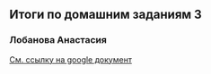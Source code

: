 ## Итоги по домашним заданиям 3
### Лобанова Анастасия

[См. ссылку на google документ](https://docs.google.com/document/d/1ClXb4aE_52r4yLbfu2CPZ9l3_j0Tk_fzekqB1eKuQJs/edit?usp=sharing)